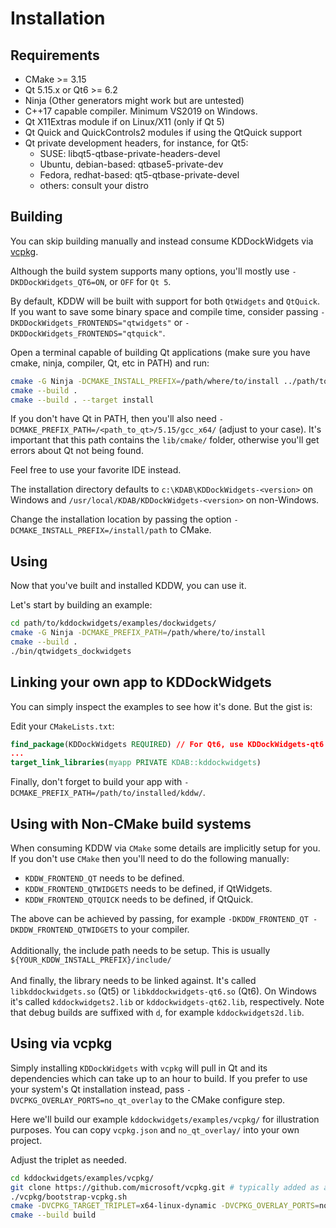 # Installation

## Requirements

- CMake >= 3.15
- Qt 5.15.x or Qt6 >= 6.2
- Ninja (Other generators might work but are untested)
- C++17 capable compiler. Minimum VS2019 on Windows.
- Qt X11Extras module if on Linux/X11 (only if Qt 5)
- Qt Quick and QuickControls2 modules if using the QtQuick support
- Qt private development headers, for instance, for Qt5:
  - SUSE: libqt5-qtbase-private-headers-devel
  - Ubuntu, debian-based: qtbase5-private-dev
  - Fedora, redhat-based: qt5-qtbase-private-devel
  - others: consult your distro

## Building

You can skip building manually and instead consume KDDockWidgets via [vcpkg](#using-via-vcpkg).

Although the build system supports many options, you'll mostly use `-DKDDockWidgets_QT6=ON`, or `OFF` for `Qt 5`.

By default, KDDW will be built with support for both `QtWidgets` and `QtQuick`. If you want to save some binary space and compile time,
consider passing `-DKDDockWidgets_FRONTENDS="qtwidgets"` or `-DKDDockWidgets_FRONTENDS="qtquick"`.

Open a terminal capable of building Qt applications (make sure you have cmake, ninja, compiler, Qt, etc in PATH) and run:

```bash
cmake -G Ninja -DCMAKE_INSTALL_PREFIX=/path/where/to/install ../path/to/kddockwidgets
cmake --build .
cmake --build . --target install
```

If you don't have Qt in PATH, then you'll also need `-DCMAKE_PREFIX_PATH=/<path_to_qt>/5.15/gcc_x64/` (adjust to your case). It's important that this path contains the `lib/cmake/` folder, otherwise you'll get errors about Qt not being found.

Feel free to use your favorite IDE instead.

The installation directory defaults to `c:\KDAB\KDDockWidgets-<version>` on Windows
and `/usr/local/KDAB/KDDockWidgets-<version>` on non-Windows.

Change the installation location by passing the option `-DCMAKE_INSTALL_PREFIX=/install/path` to CMake.


## Using

Now that you've built and installed KDDW, you can use it.

Let's start by building an example:

```bash
cd path/to/kddockwidgets/examples/dockwidgets/
cmake -G Ninja -DCMAKE_PREFIX_PATH=/path/where/to/install
cmake --build .
./bin/qtwidgets_dockwidgets
```

## Linking your own app to KDDockWidgets

You can simply inspect the examples to see how it's done. But the gist is:

Edit your `CMakeLists.txt`:

```cmake
find_package(KDDockWidgets REQUIRED) // For Qt6, use KDDockWidgets-qt6 instead here.
...
target_link_libraries(myapp PRIVATE KDAB::kddockwidgets)
```
Finally, don't forget to build your app with `-DCMAKE_PREFIX_PATH=/path/to/installed/kddw/`.

## Using with Non-CMake build systems

When consuming KDDW via `CMake` some details are implicitly setup for you. If you don't use `CMake` then you'll need to do the following manually:
- `KDDW_FRONTEND_QT` needs to be defined.
- `KDDW_FRONTEND_QTWIDGETS` needs to be defined, if QtWidgets.
- `KDDW_FRONTEND_QTQUICK` needs to be defined, if QtQuick.

The above can be achieved by passing, for example `-DKDDW_FRONTEND_QT -DKDDW_FRONTEND_QTWIDGETS` to your compiler. <br><br>
Additionally, the include path needs to be setup. This is usually `${YOUR_KDDW_INSTALL_PREFIX}/include/`
<br><br>
And finally, the library needs to be linked against. It's called `libkddockwidgets.so` (Qt5) or `libkddockwidgets-qt6.so` (Qt6). On Windows it's called `kddockwidgets2.lib` or `kddockwidgets-qt62.lib`, respectively. Note that debug builds are suffixed with `d`, for example `kddockwidgets2d.lib`.

## Using via vcpkg

Simply installing `KDDockWidgets` with `vcpkg` will pull in Qt and its dependencies
which can take up to an hour to build. If you prefer to use your system's Qt installation instead,
pass `-DVCPKG_OVERLAY_PORTS=no_qt_overlay` to the CMake configure step.

Here we'll build our example `kddockwidgets/examples/vcpkg/` for illustration purposes. You can copy `vcpkg.json` and
`no_qt_overlay/` into your own project.

Adjust the triplet as needed.

```bash
cd kddockwidgets/examples/vcpkg/
git clone https://github.com/microsoft/vcpkg.git # typically added as a git submodule
./vcpkg/bootstrap-vcpkg.sh
cmake -DVCPKG_TARGET_TRIPLET=x64-linux-dynamic -DVCPKG_OVERLAY_PORTS=no_qt_overlay -DCMAKE_TOOLCHAIN_FILE=vcpkg/scripts/buildsystems/vcpkg.cmake -S . -B build/
cmake --build build
```
